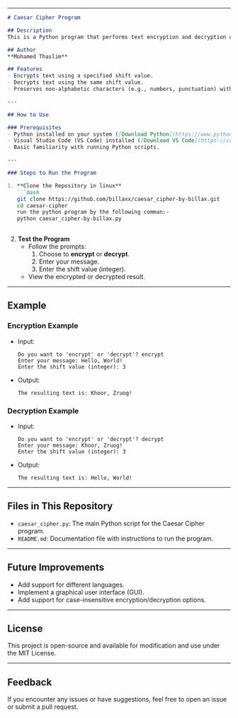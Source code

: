 
---

```markdown
# Caesar Cipher Program

## Description
This is a Python program that performs text encryption and decryption using the Caesar Cipher algorithm. The Caesar Cipher is a simple substitution cipher that shifts each letter in the plaintext by a specified number of positions in the alphabet.

## Author
**Mohamed Thaslim**

## Features
- Encrypts text using a specified shift value.
- Decrypts text using the same shift value.
- Preserves non-alphabetic characters (e.g., numbers, punctuation) without modification.

---

## How to Use

### Prerequisites
- Python installed on your system ([Download Python](https://www.python.org/)).
- Visual Studio Code (VS Code) installed ([Download VS Code](https://code.visualstudio.com/)).
- Basic familiarity with running Python scripts.

---

### Steps to Run the Program

1. **Clone the Repository in linux**
   ```bash
   git clone https://github.com/billaxx/caesar_cipher-by-billax.git
   cd caesar-cipher
   run the python program by the following comman:-
   python caesar_cipher-by-billax.py
   
   ```

2. **Test the Program**
   - Follow the prompts:
     1. Choose to **encrypt** or **decrypt**.
     2. Enter your message.
     3. Enter the shift value (integer).
   - View the encrypted or decrypted result.

---

## Example

### Encryption Example
- Input:
  ```
  Do you want to 'encrypt' or 'decrypt'? encrypt
  Enter your message: Hello, World!
  Enter the shift value (integer): 3
  ```
- Output:
  ```
  The resulting text is: Khoor, Zruog!
  ```

### Decryption Example
- Input:
  ```
  Do you want to 'encrypt' or 'decrypt'? decrypt
  Enter your message: Khoor, Zruog!
  Enter the shift value (integer): 3
  ```
- Output:
  ```
  The resulting text is: Hello, World!
  ```

---

## Files in This Repository
- `caesar_cipher.py`: The main Python script for the Caesar Cipher program.
- `README.md`: Documentation file with instructions to run the program.

---

## Future Improvements
- Add support for different languages.
- Implement a graphical user interface (GUI).
- Add support for case-insensitive encryption/decryption options.

---

## License
This project is open-source and available for modification and use under the MIT License.

---

## Feedback
If you encounter any issues or have suggestions, feel free to open an issue or submit a pull request.
```

